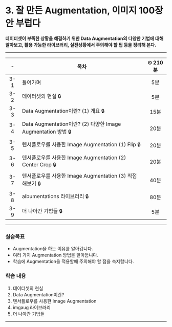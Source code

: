 # 3. 잘 만든 Augmentation, 이미지 100장 안 부럽다

**데이터셋이 부족한 상황을 해결하기 위한 Data Augmentation의 다양한 기법에 대해 알아보고, 활용 가능한 라이브러리, 실전상황에서 주의해야 할 팁 등을 정리해 본다.**

---

|-|목차|⏲ 210분|
|:---:|---|:---:|
|3-1| 들어가며 | 5분|
|3-2| 데이터셋의 현실 🔒| 5분|
|3-3| Data Augmentation이란? (1) 개요 🔒| 15분|
|3-4| Data Augmentation이란? (2) 다양한 Image Augmentation 방법 🔒| 20분|
|3-5| 텐서플로우를 사용한 Image Augmentation (1) Flip 🔒| 20분|
|3-6| 텐서플로우를 사용한 Image Augmentation (2) Center Crop 🔒| 20분|
|3-7| 텐서플로우를 사용한 Image Augmentation (3) 직접 해보기 🔒| 40분|
|3-8| albumentations 라이브러리 🔒| 80분|
|3-9| 더 나아간 기법들 🔒| 5분|

---

### 실습목표

- Augmentation을 하는 이유를 알아갑니다.
- 여러 가지 Augmentation 방법을 알아둡니다.
- 학습에 Augmentation을 적용할때 주의해야 할 점을 숙지합니다.

### 학습 내용

1. 데이터셋의 현실
2. Data Augmentation이란?
3. 텐서플로우를 사용한 Image Augmentation
4. imgaug 라이브러리
5. 더 나아간 기법들

---
